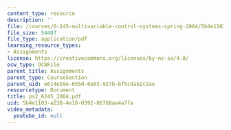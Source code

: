 ```yaml
---
content_type: resource
description: ''
file: /courses/6-245-multivariable-control-systems-spring-2004/5b4e1103a2384e10039286768ae4a7fa_ps2_6245_2004.pdf
file_size: 54407
file_type: application/pdf
learning_resource_types:
- Assignments
license: https://creativecommons.org/licenses/by-nc-sa/4.0/
ocw_type: OCWFile
parent_title: Assignments
parent_type: CourseSection
parent_uid: e614eb9e-655d-0a93-927b-bf5cdab2c2ae
resourcetype: Document
title: ps2_6245_2004.pdf
uid: 5b4e1103-a238-4e10-0392-86768ae4a7fa
video_metadata:
  youtube_id: null
---
```

